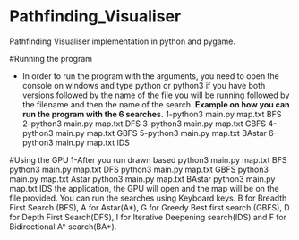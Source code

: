 # Pathfinding_Visualiser
Pathfinding Visualiser implementation in python and pygame.

#Running the program
  - In order to run the program with the arguments, 
  you need to open the console on windows and type python or python3 
  if you have both versions followed by the name of the file you will be 
  running followed by the filename and then the name of the search.
  **Example on how you can run the program with the 6 searches.**
  1-python3 main.py map.txt BFS
  2-python3 main.py map.txt DFS
  3-python3 main.py map.txt GBFS
  4-python3 main.py map.txt GBFS
  5-python3 main.py map.txt BAstar
  6-python3 main.py map.txt IDS
  
  
#Using the GPU
  1-After you run drawn based python3 main.py map.txt BFS python3 main.py map.txt DFS python3 main.py map.txt GBFS python3 main.py map.txt 
  Astar python3 main.py map.txt BAstar python3 main.py map.txt IDS
the application, the GPU will open and the map will be
on the file provided. You can run the searches using Keyboard keys. 
B for Breadth First Search (BFS), A for Astar(A*), G for Greedy Best first search (GBFS), D for Depth First Search(DFS), I for Iterative Deepening search(IDS) and F for Bidirectional A* search(BA*).
